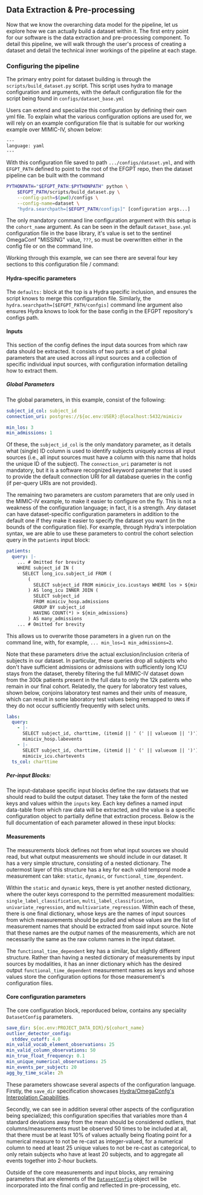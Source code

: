 ## Data Extraction & Pre-processing

Now that we know the overarching data model for the pipeline, let us explore how we can actually build a
dataset within it. The first entry point for our software is the data extraction and pre-processing component.
To detail this pipeline, we will walk through the user's process of creating a dataset and detail the
technical inner workings of the pipeline at each stage.

### Configuring the pipeline

The primary entry point for dataset building is through the `scripts/build_dataset.py` script. This script
uses hydra to manage configuration and arguments, with the default configuration file for the script being
found in `configs/dataset_base.yml`

Users can extend and specialize this configuration by defining their own yml file. To explain what the various
configuration options are used for, we will rely on an example configuration file that is suitable for our
working example over MIMIC-IV, shown below:

```{literalinclude} dataset_config.yml
---
language: yaml
---
```

With this configuration file saved to path `.../configs/dataset.yml`, and with `EFGPT_PATH` defined to point
to the root of the EFGPT repo, then the dataset pipeline can be built with the command

```bash
PYTHONPATH="$EFGPT_PATH:$PYTHONPATH" python \
	$EFGPT_PATH/scripts/build_dataset.py \
	--config-path=$(pwd)/configs \
	--config-name=dataset \
	"hydra.searchpath=[$EFGPT_PATH/configs]" [configuration args...]
```

The only mandatory command line configuration argument with this setup is the `cohort_name` argument. As can
be seen in the default `dataset_base.yml` configuration file in the base library, it's value is set to the
sentinel OmegaConf "MISSING" value, `???`, so must be overwritten either in the config file or on the command
line.

Working through this example, we can see there are several four key sections to this configuration file /
command:

#### Hydra-specific parameters

The `defaults:` block at the top is a Hydra specific inclusion, and ensures the script knows to merge this
configuration file. Similarly, the `hydra.searchpath=[$EFGPT_PATH/confgis]` command line argument also ensures
Hydra knows to look for the base config in the EFGPT repository's configs path.

#### Inputs

This section of the config defines the input data sources from which raw data should be extracted. It consists
of two parts: a set of global parameters that are used across all input sources and a collection of specific
individual input sources, with configuration information detailing how to extract them.

##### Global Parameters

The global parameters, in this example, consist of the following:

```yaml
subject_id_col: subject_id
connection_uri: postgres://${oc.env:USER}:@localhost:5432/mimiciv

min_los: 3
min_admissions: 1
```

Of these, the `subject_id_col` is the only mandatory parameter, as it details what (single) ID column is
used to identify subjects uniquely across all input sources (i.e., all input sources must have a column with
this name that holds the unique ID of the subject). The `connection_uri` parameter is not mandatory, but it is
a software recognized keyword parameter that is used to provide the default connection URI for all database
queries in the config (if per-query URIs are not provided).

The remaining two parameters are custom parameters that are only used in the MIMIC-IV example, to make it
easier to configure on the fly. This is not a weakness of the configuration language; in fact, it is a
strength. _Any_ dataset can have dataset-specific configuration parameters in addition to the default one if
they make it easier to specify the dataset you want (in the bounds of the configuration file). For example,
through Hydra's interpolation syntax, we are able to use these parameters to control the cohort selection
query in the `patients` input block:

```yaml
patients:
  query: |-
    ... # Omitted for brevity
    WHERE subject_id IN (
      SELECT long_icu.subject_id FROM (
        (
          SELECT subject_id FROM mimiciv_icu.icustays WHERE los > ${min_los}
        ) AS long_icu INNER JOIN (
          SELECT subject_id
          FROM mimiciv_hosp.admissions
          GROUP BY subject_id
          HAVING COUNT(*) > ${min_admissions}
        ) AS many_admissions
    ... # Omitted for brevity
```

This allows us to overwrite those parameters in a given run on the command line, with, for example,
`... min_los=1 min_admissions=2`.

Note that these parameters drive the actual exclusion/inclusion criteria of subjects in our dataset. In
particular, these queries drop all subjects who don't have sufficient admissions or admissions with
sufficiently long ICU stays from the dataset, thereby filtering the full MIMIC-IV dataset down from the 300k
patients present in the full data to only the 12k patients who remain in our final cohort. Relatedly, the
query for laboratory test values, shown below, conjoins laboratory test names and their units of measure,
which can result in some laboratory test values being remapped to `UNK`s if they do not occur sufficiently
frequently with select units.

```yaml
labs:
  query:
    - |-
      SELECT subject_id, charttime, (itemid || ' (' || valueuom || ')') AS lab_itemid, valuenum FROM
      mimiciv_hosp.labevents
    - |-
      SELECT subject_id, charttime, (itemid || ' (' || valueuom || ')') AS lab_itemid, valuenum FROM
      mimiciv_icu.chartevents
  ts_col: charttime
```

##### Per-input Blocks:

The input-database specific input blocks define the raw datasets that we should read to build the output
dataset. They take the form of the nested keys and values within the `inputs` key. Each key defines a named
input data-table from which raw data will be extracted, and the value is a specific configuration object to
partially define that extraction process. Below is the full documentation of each parameter allowed in these
input blocks:

#### Measurements

The measurements block defines not from what input sources we should read, but what output measurements we
should include in our dataset. It has a very simple structure, consisting of a nested dictionary. The
outermost layer of this structure has a key for each valid temporal mode a measurement can take: `static`,
`dynamic`, or `functional_time_dependent`.

Within the `static` and `dynamic` keys, there is yet another nested dictionary, where the outer keys
correspond to the permitted measurement modalities: `single_label_classification`,
`multi_label_classification`, `univariate_regression`, and `multivariate_regression`. Within each of these,
there is one final dictionary, whose keys are the names of input sources from which measurements should be
pulled and whose values are the list of measurement names that should be extracted from said input source.
Note that these names are the _output_ names of the measurements, which are not necessarily the same as the
raw column names in the input dataset.

The `functional_time_dependent` key has a similar, but slightly different structure. Rather than having a
nested dictionary of measurements by input sources by modalities, it has an inner dictionary which has the
desired output `functional_time_dependent` measurement names as keys and whose values store the configuration
options for those measurement's configuration files.

#### Core configuration parameters

The core configuration block, reporduced below, contains any speciality `DatasetConfig` parameters.

```yaml
save_dir: ${oc.env:PROJECT_DATA_DIR}/${cohort_name}
outlier_detector_config:
  stddev_cutoff: 4.0
min_valid_vocab_element_observations: 25
min_valid_column_observations: 50
min_true_float_frequency: 0.1
min_unique_numerical_observations: 25
min_events_per_subject: 20
agg_by_time_scale: 2h
```

These parameters showcase several aspects of the configuration language. Firstly, the `save_dir` specification
showcases [Hydra/OmegaConfg's Interpolation Capabilities](https://omegaconf.readthedocs.io/en/2.3_branch/usage.html#variable-interpolation).

Secondly, we can see in addition several other aspects of the configuration being specialized; this
configuration specifies that variables more than 4 standard deviations away from the mean should be considered
outliers, that columns/measurements must be observed 50 times to be included at all, that there must be at
least 10% of values actually being floating point for a numerical measure to not be re-cast as integer-valued,
for a numerical column to need at least 25 unique values to not be re-cast as categorical, to only retain
subjects who have at least 20 subjects, and to aggregate all events together into 2-hour buckets.

Outside of the core measurements and input blocks, any remaining parameters that are elements of the
[`DatasetConfig`](../api/EventStream.data.config.html) object will be incorporated into the final config and
reflected in pre-processing, etc.
